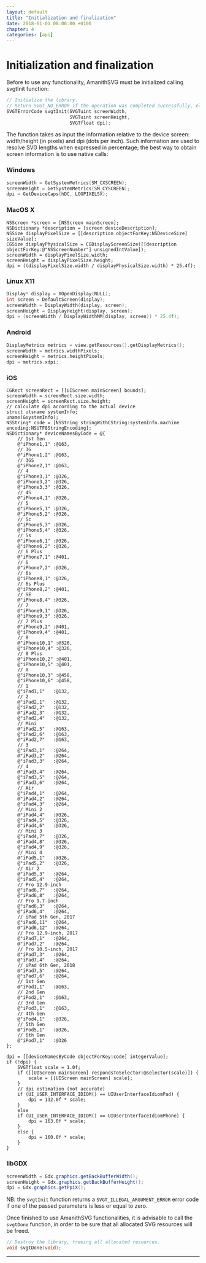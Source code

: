 ```yaml
---
layout: default
title: "Initialization and finalization"
date: 2018-01-01 08:00:00 +0100
chapter: 4
categories: [api]
---
```


# Initialization and finalization

Before to use any functionality, AmanithSVG must be initialized calling svgtInit function:
```c
// Initialize the library.
// Return SVGT_NO_ERROR if the operation was completed successfully, else an error code.
SVGTErrorCode svgtInit(SVGTuint screenWidth,
                       SVGTuint screenHeight,
                       SVGTfloat dpi);
```

The function takes as input the information relative to the device screen: width/height (in pixels) and dpi (dots per inch). Such information are used to resolve SVG lengths when expressed in percentage; the best way to obtain screen information is to use native calls:

### Windows

```c
screenWidth = GetSystemMetrics(SM_CXSCREEN);
screenHeight = GetSystemMetrics(SM_CYSCREEN);
dpi = GetDeviceCaps(hDC, LOGPIXELSX);
```

###  MacOS X

```objc
NSScreen *screen = [NSScreen mainScreen];
NSDictionary *description = [screen deviceDescription];
NSSize displayPixelSize = [[description objectForKey:NSDeviceSize] sizeValue];
CGSize displayPhysicalSize = CGDisplayScreenSize([[description objectForKey:@"NSScreenNumber"] unsignedIntValue]);
screenWidth = displayPixelSize.width;
screenHeight = displayPixelSize.height;
dpi = ((displayPixelSize.width / displayPhysicalSize.width) * 25.4f);
```

### Linux X11

```c
Display* display = XOpenDisplay(NULL);
int screen = DefaultScreen(display);
screenWidth = DisplayWidth(display, screen);
screenHeight = DisplayHeight(display, screen);
dpi = (screenWidth / DisplayWidthMM(display, screen)) * 25.4f);
```

### Android

```c
DisplayMetrics metrics = view.getResources().getDisplayMetrics();
screenWidth = metrics.widthPixels;
screenHeight = metrics.heightPixels;
dpi = metrics.xdpi;
```

### iOS

```objc
CGRect screenRect = [[UIScreen mainScreen] bounds];
screenWidth = screenRect.size.width;
screenHeight = screenRect.size.height;
// calculate dpi according to the actual device
struct utsname systemInfo;
uname(&systemInfo);
NSString* code = [NSString stringWithCString:systemInfo.machine encoding:NSUTF8StringEncoding];
NSDictionary* deviceNamesByCode = @{
    // 1st Gen
    @"iPhone1,1" :@163,
    // 3G
    @"iPhone1,2" :@163,
    // 3GS
    @"iPhone2,1" :@163,
    // 4
    @"iPhone3,1" :@326,
    @"iPhone3,2" :@326,
    @"iPhone3,3" :@326,
    // 4S
    @"iPhone4,1" :@326,
    // 5
    @"iPhone5,1" :@326,
    @"iPhone5,2" :@326,
    // 5c
    @"iPhone5,3" :@326,
    @"iPhone5,4" :@326,
    // 5s
    @"iPhone6,1" :@326,
    @"iPhone6,2" :@326,
    // 6 Plus
    @"iPhone7,1" :@401,
    // 6
    @"iPhone7,2" :@326,
    // 6s
    @"iPhone8,1" :@326,
    // 6s Plus
    @"iPhone8,2" :@401,
    // SE
    @"iPhone8,4" :@326,
    // 7
    @"iPhone9,1" :@326,
    @"iPhone9,3" :@326,
    // 7 Plus
    @"iPhone9,2" :@401,
    @"iPhone9,4" :@401,
    // 8
    @"iPhone10,1" :@326,
    @"iPhone10,4" :@326,
    // 8 Plus
    @"iPhone10,2" :@401,
    @"iPhone10,5" :@401,
    // X
    @"iPhone10,3" :@458,
    @"iPhone10,6" :@458,
    // 1
    @"iPad1,1"   :@132,
    // 2
    @"iPad2,1"   :@132,
    @"iPad2,2"   :@132,
    @"iPad2,3"   :@132,
    @"iPad2,4"   :@132,
    // Mini
    @"iPad2,5"   :@163,
    @"iPad2,6"   :@163,
    @"iPad2,7"   :@163,
    // 3
    @"iPad3,1"   :@264,
    @"iPad3,2"   :@264,
    @"iPad3,3"   :@264,
    // 4
    @"iPad3,4"   :@264,
    @"iPad3,5"   :@264,
    @"iPad3,6"   :@264,
    // Air
    @"iPad4,1"   :@264,
    @"iPad4,2"   :@264,
    @"iPad4,3"   :@264,
    // Mini 2
    @"iPad4,4"   :@326,
    @"iPad4,5"   :@326,
    @"iPad4,6"   :@326,
    // Mini 3
    @"iPad4,7"   :@326,
    @"iPad4,8"   :@326,
    @"iPad4,9"   :@326,
    // Mini 4
    @"iPad5,1"   :@326,
    @"iPad5,2"   :@326,
    // Air 2
    @"iPad5,3"   :@264,
    @"iPad5,4"   :@264,
    // Pro 12.9-inch
    @"iPad6,7"   :@264,
    @"iPad6,8"   :@264,
    // Pro 9.7-inch
    @"iPad6,3"   :@264,
    @"iPad6,4"   :@264,
    // iPad 5th Gen, 2017
    @"iPad6,11"  :@264,
    @"iPad6,12"  :@264,
    // Pro 12.9-inch, 2017
    @"iPad7,1"   :@264,
    @"iPad7,2"   :@264,
    // Pro 10.5-inch, 2017
    @"iPad7,3"   :@264,
    @"iPad7,4"   :@264,
    // iPad 6th Gen, 2018
    @"iPad7,5"   :@264,
    @"iPad7,6"   :@264,
    // 1st Gen
    @"iPod1,1"   :@163,
    // 2nd Gen
    @"iPod2,1"   :@163,
    // 3rd Gen
    @"iPod3,1"   :@163,
    // 4th Gen
    @"iPod4,1"   :@326,
    // 5th Gen
    @"iPod5,1"   :@326,
    // 6th Gen
    @"iPod7,1"   :@326
};

dpi = [[deviceNamesByCode objectForKey:code] integerValue];
if (!dpi) {
    SVGTfloat scale = 1.0f;
    if ([[UIScreen mainScreen] respondsToSelector:@selector(scale)]) {
        scale = [[UIScreen mainScreen] scale];
    }
    // dpi estimation (not accurate)
    if (UI_USER_INTERFACE_IDIOM() == UIUserInterfaceIdiomPad) {
        dpi = 132.0f * scale;
    }
    else
    if (UI_USER_INTERFACE_IDIOM() == UIUserInterfaceIdiomPhone) {
        dpi = 163.0f * scale;
    }
    else {
        dpi = 160.0f * scale;
    }
}
```

### libGDX

```java
screenWidth = Gdx.graphics.getBackBufferWidth();
screenHeight = Gdx.graphics.getBackBufferHeight();
dpi = Gdx.graphics.getPpiX();
```

NB: the `svgtInit` function returns a `SVGT_ILLEGAL_ARGUMENT_ERROR` error code if one of the passed parameters is less or equal to zero.

Once finished to use AmanithSVG functionalities, it is advisable to call the `svgtDone` function, in order to be sure that all allocated SVG resources will be freed.

```c
// Destroy the library, freeing all allocated resources.
void svgtDone(void);
```
---
